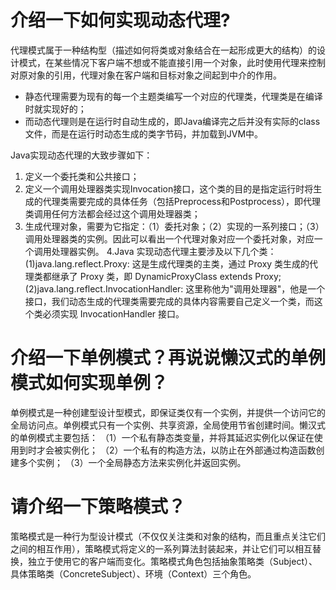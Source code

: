 # 介绍一下如何实现动态代理?

代理模式属于一种结构型（描述如何将类或对象结合在一起形成更大的结构）的设计模式，在某些情况下客户端不想或不能直接引用一个对象，此时使用代理来控制对原对象的引用，代理对象在客户端和目标对象之间起到中介的作用。

- 静态代理需要为现有的每一个主题类编写一个对应的代理类，代理类是在编译时就实现好的；
- 而动态代理则是在运行时自动生成的，即Java编译完之后并没有实际的class文件，而是在运行时动态生成的类字节码，并加载到JVM中。

Java实现动态代理的大致步骤如下：

1. 定义一个委托类和公共接口；
2. 定义一个调用处理器类实现Invocation接口，这个类的目的是指定运行时将生成的代理类需要完成的具体任务（包括Preprocess和Postprocess），即代理类调用任何方法都会经过这个调用处理器类；
3. 生成代理对象，需要为它指定：（1）委托对象；（2）实现的一系列接口；（3）调用处理器类的实例。因此可以看出一个代理对象对应一个委托对象，对应一个调用处理器实例。
4.Java 实现动态代理主要涉及以下几个类：(1)java.lang.reflect.Proxy: 这是生成代理类的主类，通过 Proxy 类生成的代理类都继承了 Proxy 类，即 DynamicProxyClass extends Proxy;(2)java.lang.reflect.InvocationHandler: 这里称他为"调用处理器"，他是一个接口，我们动态生成的代理类需要完成的具体内容需要自己定义一个类，而这个类必须实现 InvocationHandler 接口。

# 介绍一下单例模式？再说说懒汉式的单例模式如何实现单例？

单例模式是一种创建型设计型模式，即保证类仅有一个实例，并提供一个访问它的全局访问点。单例模式只有一个实例、共享资源，全局使用节省创建时间。懒汉式的单例模式主要包括：
（1）一个私有静态类变量，并将其延迟实例化以保证在使用到时才会被实例化；
（2）一个私有的构造方法，以防止在外部通过构造函数创建多个实例；
（3）一个全局静态方法来实例化并返回实例。

# 请介绍一下策略模式？

策略模式是一种行为型设计模式（不仅仅关注类和对象的结构，而且重点关注它们之间的相互作用），策略模式将定义的一系列算法封装起来，并让它们可以相互替换，独立于使用它的客户端而变化。策略模式角色包括抽象策略类（Subject）、具体策略类（ConcreteSubject）、环境（Context）三个角色。
                                                                                                                                    
